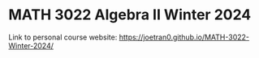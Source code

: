 # MATH 3022 Algebra II Winter 2024
Link to personal course website: https://joetran0.github.io/MATH-3022-Winter-2024/
